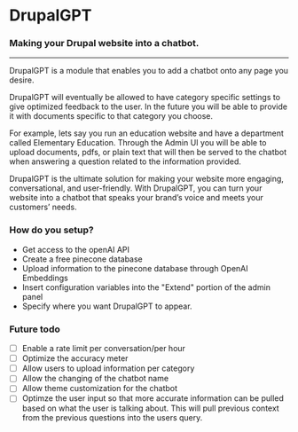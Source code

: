 # DrupalGPT
### Making your Drupal website into a chatbot.
--- 
DrupalGPT is a module that enables you to add a chatbot onto any page you desire.

DrupalGPT will eventually be allowed to have category specific settings to give optimized feedback to the user. In the future you will be able to provide it with documents specific to that category you choose.

For example, lets say you run an education website and have a department called Elementary Education. Through the Admin UI you will be able to upload documents, pdfs, or plain text that will then be served to the chatbot when answering a question related to the information provided.

DrupalGPT is the ultimate solution for making your website more engaging, conversational, and user-friendly. With DrupalGPT, you can turn your website into a chatbot that speaks your brand’s voice and meets your customers’ needs.

### How do you setup?

- Get access to the openAI API
- Create a free pinecone database
- Upload information to the pinecone database through OpenAI Embeddings
- Insert configuration variables into the "Extend" portion of the admin panel
- Specify where you want DrupalGPT to appear.


### Future todo 
- [ ] Enable a rate limit per conversation/per hour
- [ ] Optimize the accuracy meter
- [ ] Allow users to upload information per category
- [ ] Allow the changing of the chatbot name
- [ ] Allow theme customization for the chatbot
- [ ] Optimze the user input so that more accurate information can be pulled based on what the user is talking about. This will pull previous context from the previous questions into the users query.
